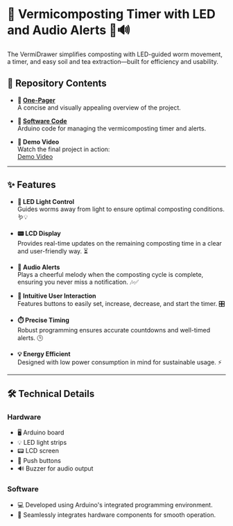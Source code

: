 # 🌱 Vermicomposting Timer with LED and Audio Alerts 🚦🔊

The VermiDrawer simplifies composting with LED-guided worm movement, a timer, and easy soil and tea extraction—built for efficiency and usability.

## 📂 Repository Contents

- **📄 [One-Pager](One-pager.pdf)**  
  A concise and visually appealing overview of the project.

- **📜 [Software Code](https://github.com/hyeonjijung1/Past_Project/blob/main/Vermicomposting%20Project)**  
  Arduino code for managing the vermicomposting timer and alerts.
  
 - **🎥 Demo Video**  
  Watch the final project in action:  
  [Demo Video](https://drive.google.com/drive/folders/1_5Qi9QS3mzBB9xf154O1IKvN4aYNpkZQ)

---

## ✨ Features

- **🌟 LED Light Control**  
  Guides worms away from light to ensure optimal composting conditions. 🪱💡

- **📟 LCD Display**  
  Provides real-time updates on the remaining composting time in a clear and user-friendly way. ⏳

- **🎵 Audio Alerts**  
  Plays a cheerful melody when the composting cycle is complete, ensuring you never miss a notification. 🎶✅

- **🔘 Intuitive User Interaction**  
  Features buttons to easily set, increase, decrease, and start the timer. 🎛️

- **⏱️ Precise Timing**  
  Robust programming ensures accurate countdowns and well-timed alerts. 🕒

- **💡 Energy Efficient**  
  Designed with low power consumption in mind for sustainable usage. ⚡

---

## 🛠️ Technical Details

### **Hardware**
- 🖥️ Arduino board
- 💡 LED light strips
- 📟 LCD screen
- 🔘 Push buttons
- 🔊 Buzzer for audio output

### **Software**
- 💻 Developed using Arduino's integrated programming environment.
- 🤖 Seamlessly integrates hardware components for smooth operation.
